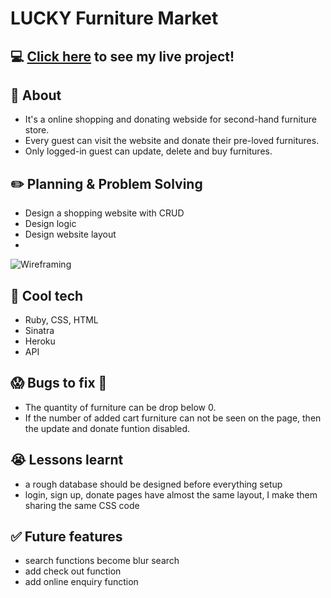 # LUCKY Furniture Market
  

## :computer: [Click here](https://fathomless-fortress-15915.herokuapp.com/) to see my live project!

## :page_facing_up: About
- It's a online shopping and donating webside for second-hand furniture store.
- Every guest can visit the website and donate their pre-loved furnitures.
- Only logged-in guest can update, delete and buy furnitures. 


## :pencil2: Planning & Problem Solving
- Design a shopping website with CRUD
- Design logic
- Design website layout
- 
![Wireframing](./images/design.jpg)

## :rocket: Cool tech
- Ruby, CSS, HTML
- Sinatra
- Heroku
- API

## :scream: Bugs to fix :poop:
- The quantity of furniture can be drop below 0.
- If the number of added cart furniture can not be seen on the page, then the update and donate funtion disabled. 


## :sob: Lessons learnt
- a rough database should be designed before everything setup
- login, sign up, donate pages have almost the same layout, I make them sharing the same CSS code

## :white_check_mark: Future features
- search functions become blur search
- add check out function
- add online enquiry function